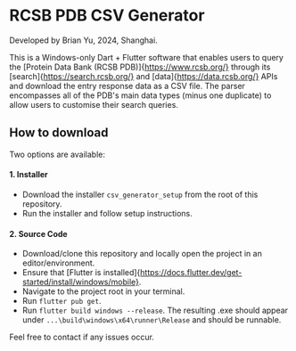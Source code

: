 # RCSB PDB CSV Generator

Developed by Brian Yu, 2024, Shanghai.

This is a Windows-only Dart + Flutter software that enables users to query the [Protein Data Bank (RCSB PDB)]{https://www.rcsb.org/} through its [search]{https://search.rcsb.org/} and [data]{https://data.rcsb.org/} APIs and download the entry response data as a CSV file. The parser encompasses all of the PDB's main data types (minus one duplicate) to allow users to customise their search queries.

## How to download

Two options are available:

#### 1. Installer

- Download the installer `csv_generator_setup` from the root of this repository.
- Run the installer and follow setup instructions.

#### 2. Source Code
- Download/clone this repository and locally open the project in an editor/environment.
- Ensure that [Flutter is installed]{https://docs.flutter.dev/get-started/install/windows/mobile}.
- Navigate to the project root in your terminal.
- Run `flutter pub get`.
- Run `flutter build windows --release`. The resulting .exe should appear under `...\build\windows\x64\runner\Release` and should be runnable.

Feel free to contact if any issues occur.
